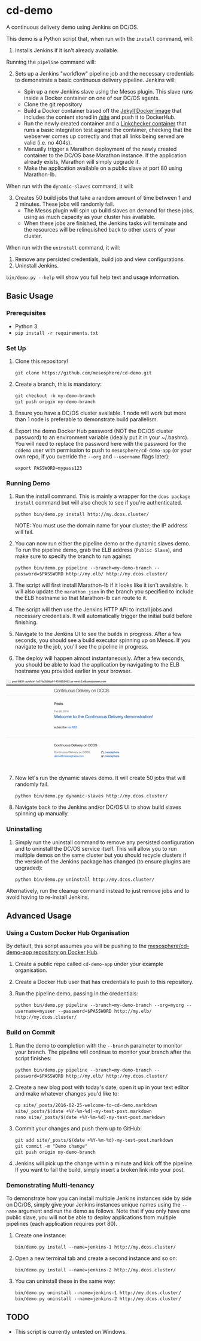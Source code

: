 # cd-demo
A continuous delivery demo using Jenkins on DC/OS.

This demo is a Python script that, when run with the `install` command, will:

1. Installs Jenkins if it isn't already available.

Running the `pipeline` command will:

2. Sets up a Jenkins "workflow" pipeline job and the necessary credentials to demonstrate a basic continuous delivery pipeline.  Jenkins will:

    + Spin up a new Jenkins slave using the Mesos plugin. This slave runs inside a Docker container on one of our DC/OS agents.
    + Clone the git repository
    + Build a Docker container based off the [Jekyll Docker image](https://hub.docker.com/r/jekyll/jekyll/) that includes the content stored in [/site](/site) and push it to DockerHub.
    + Run the newly created container and a [Linkchecker container](https://github.com/mesosphere/docker-containers/blob/master/utils/linkchecker/Dockerfile) that runs a basic integration test against the container, checking that the webserver comes up correctly and that all links being served are valid (i.e. no 404s).
    + Manually trigger a Marathon deployment of the newly created container to the DC/OS base Marathon instance. If the application already exists, Marathon will simply upgrade it.
    + Make the application available on a public slave at port 80 using Marathon-lb.

When run with the `dynamic-slaves` command, it will:

3. Creates 50 build jobs that take a random amount of time between 1 and 2 minutes. These jobs will randomly fail.
    + The Mesos plugin will spin up build slaves on demand for these jobs, using as much capacity as your cluster has available.
    + When these jobs are finished, the Jenkins tasks will terminate and the resources will be relinquished back to other users of your cluster.

When run with the `uninstall` command, it will:

1. Remove any persisted credentials, build job and view configurations.
2. Uninstall Jenkins.

`bin/demo.py --help` will show you full help text and usage information.

## Basic Usage

### Prerequisites

+ Python 3
+ `pip install -r requirements.txt`

### Set Up

1. Clone this repository!

    ```
    git clone https://github.com/mesosphere/cd-demo.git
    ```

2. Create a branch, this is mandatory:

    ```
    git checkout -b my-demo-branch
    git push origin my-demo-branch
    ```

3. Ensure you have a DC/OS cluster available. 1 node will work but more than 1 node is preferable to demonstrate build parallelism.

4. Export the demo Docker Hub password (NOT the DC/OS cluster password) to an environment variable (ideally put it in your ~/.bashrc). You will need to replace the password here with the password for the `cddemo` user with permission to push to `mesosphere/cd-demo-app` (or your own repo, if you override the `--org` and `--username` flags later):

    ```
    export PASSWORD=mypass123
    ```

### Running Demo

1. Run the install command. This is mainly a wrapper for the `dcos package install` command but will also check to see if you're authenticated.

    ```
    python bin/demo.py install http://my.dcos.cluster/
    ```

    NOTE: You must use the domain name for your cluster; the IP address will fail.

2. You can now run either the pipeline demo or the dynamic slaves demo. To run the pipeline demo, grab the ELB address (`Public Slave`), and make sure to specify the branch to run against:

    ```
    python bin/demo.py pipeline --branch=my-demo-branch --password=$PASSWORD http://my.elb/ http://my.dcos.cluster/
    ```

3. The script will first install Marathon-lb if it looks like it isn't available. It will also update the `marathon.json` in the branch you specified to include the ELB hostname so that Marathon-lb can route to it.

4. The script will then use the Jenkins HTTP API to install jobs and necessary credentials. It will automatically trigger the initial build before finishing.

5. Navigate to the Jenkins UI to see the builds in progress. After a few seconds, you should see a build executor spinning up on Mesos. If you navigate to the job, you'll see the pipeline in progress.

6. The deploy will happen almost instantaneously. After a few seconds, you should be able to load the application by navigating to the ELB hostname you provided earlier in your browser.

![deployed-app](/img/deployed-jekyll-app.png)

7. Now let's run the dynamic slaves demo. It will create 50 jobs that will randomly fail.

    ```
    python bin/demo.py dynamic-slaves http://my.dcos.cluster/
    ```

8. Navigate back to the Jenkins and/or DC/OS UI to show build slaves spinning up manually.

### Uninstalling

1. Simply run the uninstall command to remove any persisted configuration and to uninstall the DC/OS service itself. This will allow you to run multiple demos on the same cluster but you should recycle clusters if the version of the Jenkins package has changed (to ensure plugins are upgraded):

    ```
    python bin/demo.py uninstall http://my.dcos.cluster/
    ```

Alternatively, run the cleanup command instead to just remove jobs and to avoid having to re-install Jenkins.

## Advanced Usage

### Using a Custom Docker Hub Organisation

By default, this script assumes you will be pushing to the [mesosphere/cd-demo-app repository on Docker Hub](https://hub.docker.com/r/mesosphere/cd-demo-app/).

1. Create a public repo called `cd-demo-app` under your example organisation.
2. Create a Docker Hub user that has credentials to push to this repository.
3. Run the pipeline demo, passing in the credentials:

    ```
    python bin/demo.py pipeline --branch=my-demo-branch --org=myorg --username=myuser --password=$PASSWORD http://my.elb/ http://my.dcos.cluster/
    ```

### Build on Commit

1. Run the demo to completion with the `--branch` parameter to monitor your branch. The pipeline will continue to monitor your branch after the script finishes:

    ```
    python bin/demo.py pipeline --branch=my-demo-branch --password=$PASSWORD http://my.elb/ http://my.dcos.cluster/
    ```

3. Create a new blog post with today's date, open it up in your text editor and make whatever changes you'd like to:

    ```
    cp site/_posts/2016-02-25-welcome-to-cd-demo.markdown site/_posts/$(date +%Y-%m-%d)-my-test-post.markdown
    nano site/_posts/$(date +%Y-%m-%d)-my-test-post.markdown
    ```

4. Commit your changes and push them up to GitHub:

    ```
    git add site/_posts/$(date +%Y-%m-%d)-my-test-post.markdown
    git commit -m "Demo change"
    git push origin my-demo-branch
    ```

5. Jenkins will pick up the change within a minute and kick off the pipeline. If you want to fail the build, simply insert a broken link into your post.

### Demonstrating Multi-tenancy

To demonstrate how you can install multiple Jenkins instances side by side on DC/OS, simply give your Jenkins instances unique names using the `--name` argument and run the demo as follows. Note that if you only have one public slave, you will not be able to deploy applications from multiple pipelines (each application requires port 80).

1. Create one instance:

    ```
    bin/demo.py install --name=jenkins-1 http://my.dcos.cluster/
    ```

2. Open a new terminal tab and create a second instance and so on:

    ```
    bin/demo.py install --name=jenkins-2 http://my.dcos.cluster/
    ```

3. You can uninstall these in the same way:

    ```
    bin/demo.py uninstall --name=jenkins-1 http://my.dcos.cluster/
    bin/demo.py uninstall --name=jenkins-2 http://my.dcos.cluster/
    ```

## TODO

+ This script is currently untested on Windows.

